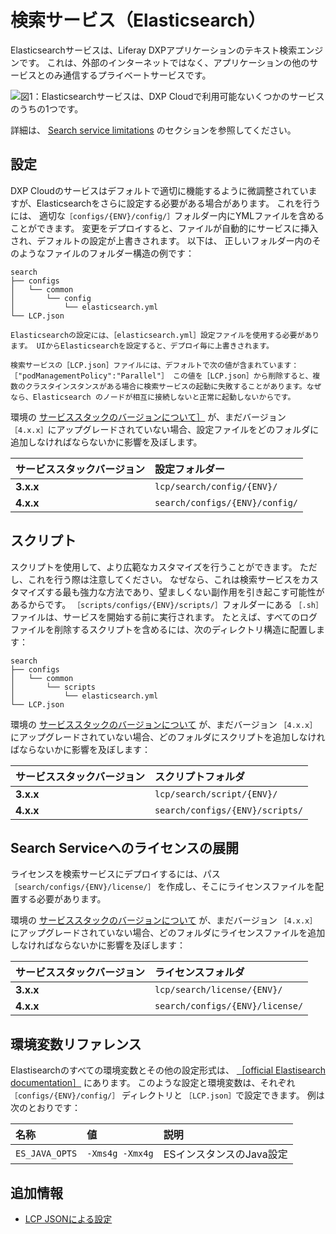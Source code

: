 # 検索サービス（Elasticsearch）

Elasticsearchサービスは、Liferay DXPアプリケーションのテキスト検索エンジンです。 これは、外部のインターネットではなく、アプリケーションの他のサービスとのみ通信するプライベートサービスです。

![図1：Elasticsearchサービスは、DXP Cloudで利用可能ないくつかのサービスのうちの1つです。](./search-service/images/01.png)

詳細は、 [Search service limitations](../reference/platform-limitations.md#search-service) のセクションを参照してください。

## 設定

DXP Cloudのサービスはデフォルトで適切に機能するように微調整されていますが、Elasticsearchをさらに設定する必要がある場合があります。 これを行うには、 適切な`［configs/{ENV}/config/］`フォルダー内にYMLファイルを含めることができます。 変更をデプロイすると、ファイルが自動的にサービスに挿入され、デフォルトの設定が上書きされます。 以下は、 正しいフォルダー内のそのようなファイルのフォルダー構造の例です：

    search
    ├── configs
    │   └── common
    │       └── config
    │           └── elasticsearch.yml
    └── LCP.json

```{important}
Elasticsearchの設定には、［elasticsearch.yml］設定ファイルを使用する必要があります。 UIからElasticsearchを設定すると、デプロイ毎に上書きされます。
```

```{warning}
検索サービスの［LCP.json］ファイルには、デフォルトで次の値が含まれています：［"podManagementPolicy":"Parallel"］ この値を［LCP.json］から削除すると、複数のクラスタインスタンスがある場合に検索サービスの起動に失敗することがあります。なぜなら、Elasticsearch のノードが相互に接続しないと正常に起動しないからです。
```

環境の [サービススタックのバージョンについて］](../reference/understanding-service-stack-versions.md) が、まだバージョン `［4.x.x］`にアップグレードされていない場合、設定ファイルをどのフォルダに追加しなければならないかに影響を及ぼします。

| **サービススタックバージョン** | **設定フォルダー** |
|:----------------- |:------------------------------ |
| **3.x.x** | `lcp/search/config/{ENV}/`     |
| **4.x.x** | `search/configs/{ENV}/config/` |

## スクリプト

スクリプトを使用して、より広範なカスタマイズを行うことができます。 ただし、これを行う際は注意してください。 なぜなら、これは検索サービスをカスタマイズする最も強力な方法であり、望ましくない副作用を引き起こす可能性があるからです。 `［scripts/configs/{ENV}/scripts/］`フォルダーにある `［.sh］` ファイルは、サービスを開始する前に実行されます。 たとえば、すべてのログファイルを削除するスクリプトを含めるには、次のディレクトリ構造に配置します：

    search
    ├── configs
    │   └── common
    │       └── scripts
    │           └── elasticsearch.yml
    └── LCP.json

環境の [サービススタックのバージョンについて](../reference/understanding-service-stack-versions.md) が、まだバージョン `［4.x.x］`にアップグレードされていない場合、どのフォルダにスクリプトを追加しなければならないかに影響を及ぼします：

| **サービススタックバージョン** | **スクリプトフォルダ** |
|:----------------- |:------------------------------- |
| **3.x.x** | `lcp/search/script/{ENV}/`      |
| **4.x.x** | `search/configs/{ENV}/scripts/` |

## Search Serviceへのライセンスの展開

ライセンスを検索サービスにデプロイするには、パス `［search/configs/{ENV}/license/］` を作成し、そこにライセンスファイルを配置する必要があります。

環境の [サービススタックのバージョンについて](../reference/understanding-service-stack-versions.md) が、まだバージョン `［4.x.x］`にアップグレードされていない場合、どのフォルダにライセンスファイルを追加しなければならないかに影響を及ぼします：

| **サービススタックバージョン** | **ライセンスフォルダ** |
|:----------------- |:------------------------------- |
| **3.x.x** | `lcp/search/license/{ENV}/`     |
| **4.x.x** | `search/configs/{ENV}/license/` |

## 環境変数リファレンス

Elastisearchのすべての環境変数とその他の設定形式は、 [［official Elastisearch documentation］](https://www.elastic.co/guide/index.html) にあります。 このような設定と環境変数は、それぞれ `［configs/{ENV}/config/］` ディレクトリと `［LCP.json］`で設定できます。 例は次のとおりです：

| 名称             | 値               | 説明              |
|:-------------- |:--------------- |:--------------- |
| `ES_JAVA_OPTS` | `-Xms4g -Xmx4g` | ESインスタンスのJava設定 |

## 追加情報

* [LCP JSONによる設定](../reference/configuration-via-lcp-json.md)
